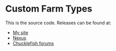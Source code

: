 # Custom Farm Types
This is the source code. Releases can be found at:
* [My site](http://spacechase0.com/mods/stardew-valley/custom-farm-types/)
* [Nexus](http://www.nexusmods.com/stardewvalley/mods/1140/)
* [Chucklefish forums](http://community.playstarbound.com/resources/custom-farm-types.4705/)
